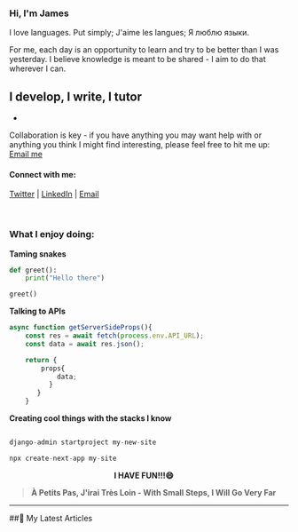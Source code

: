 ### Hi, I'm James

I love languages. Put simply; J'aime les langues; Я люблю языки.

For me, each day is an opportunity to learn and try to be better than I was yesterday.
I believe knowledge is meant to be shared - I aim to do that wherever I can.

## I develop, I write, I tutor

-

Collaboration is key - if you have anything you may want help with or anything you think I might find interesting, please feel free to hit me up: [Email me](jamesmidzi@gmail.com)

#### Connect with me:

[Twitter](https://twitter.com/Psypher1) | [LinkedIn](https://www.linkedin.com/in/jamesmidzi/) | [Email](jamesmidzi@gmail.com)

<br/>

### What I enjoy doing:

**Taming snakes**

```py
def greet():
    print("Hello there")

greet()
```

**Talking to APIs**

```js
async function getServerSideProps(){
    const res = await fetch(process.env.API_URL);
    const data = await res.json();

    return {
        props{
            data;
          }
       }
    }
```

**Creating cool things with the stacks I know**

```py

django-admin startproject my-new-site

```

```js
npx create-next-app my-site
```

&nbsp;&nbsp;&nbsp;&nbsp;&nbsp;&nbsp;&nbsp;&nbsp;&nbsp;&nbsp;&nbsp;&nbsp;&nbsp;&nbsp;&nbsp;&nbsp;&nbsp;&nbsp;&nbsp;&nbsp;&nbsp;&nbsp;&nbsp;&nbsp;&nbsp;&nbsp;&nbsp;&nbsp;&nbsp;&nbsp;&nbsp;&nbsp;&nbsp;&nbsp;&nbsp;&nbsp;&nbsp;&nbsp;&nbsp;&nbsp;&nbsp;&nbsp;&nbsp;&nbsp;&nbsp;&nbsp;&nbsp;&nbsp;**I HAVE FUN!!!😄**

> **À Petits Pas, J'irai Très Loin - With Small Steps, I Will Go Very Far**

---

##📖 My Latest Articles

<!-- BLOG-POST-LIST:START -->

<!-- BLOG-POST-LIST:END -->

<!--
**Psypher1/Psypher1** is a ✨ _special_ ✨ repository because its `README.md` (this file) appears on your GitHub profile.

Here are some ideas to get you started:

- 🔭 I’m currently working on ...
- 🌱 I’m currently learning ...
- 👯 I’m looking to collaborate on ...
- 🤔 I’m looking for help with ...
- 💬 Ask me about ...
- 📫 How to reach me: ...
- 😄 Pronouns: ...
- ⚡ Fun fact: ...
-->
